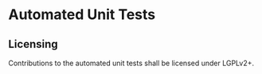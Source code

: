 # Automated Unit Tests

## Licensing

Contributions to the automated unit tests shall be licensed under LGPLv2+.
